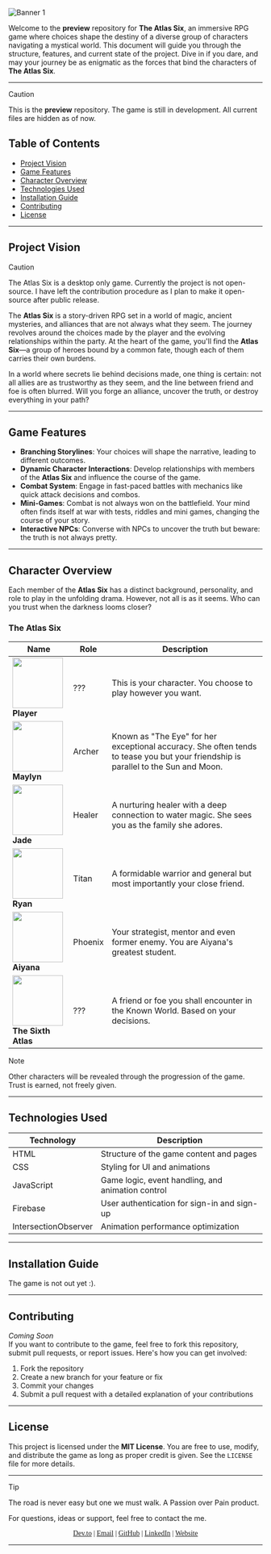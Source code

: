 
![Banner 1](https://github.com/user-attachments/assets/392bcbbd-174d-4cbe-a7af-4f7643e90b7a)

Welcome to the **preview** repository for **The Atlas Six**, an immersive RPG game where choices shape the destiny of a diverse group of characters navigating a mystical world. This document will guide you through the structure, features, and current state of the project. Dive in if you dare, and may your journey be as enigmatic as the forces that bind the characters of **The Atlas Six**.

---
>[!Caution]
>This is the **preview** repository. The game is still in development. All current files are hidden as of now.

## Table of Contents

- [Project Vision](#project-vision)
- [Game Features](#game-features)
- [Character Overview](#character-overview)
- [Technologies Used](#technologies-used)
- [Installation Guide](#installation-guide)
- [Contributing](#contributing)
- [License](#license)

---

## Project Vision

>[!Caution]
>The Atlas Six is a desktop only game. Currently the project is not open-source. I have left the contribution procedure as I plan to make it open-source after public release.

The **Atlas Six** is a story-driven RPG set in a world of magic, ancient mysteries, and alliances that are not always what they seem. The journey revolves around the choices made by the player and the evolving relationships within the party. At the heart of the game, you'll find the **Atlas Six**—a group of heroes bound by a common fate, though each of them carries their own burdens.

In a world where secrets lie behind decisions made, one thing is certain: not all allies are as trustworthy as they seem, and the line between friend and foe is often blurred. Will you forge an alliance, uncover the truth, or destroy everything in your path?

---


## Game Features

- **Branching Storylines**: Your choices will shape the narrative, leading to different outcomes.
- **Dynamic Character Interactions**: Develop relationships with members of the **Atlas Six** and influence the course of the game.
- **Combat System**: Engage in fast-paced battles with mechanics like quick attack decisions and combos.
- **Mini-Games**: Combat is not always won on the battlefield. Your mind often finds itself at war with tests, riddles and mini games, changing the course of your story.
- **Interactive NPCs**: Converse with NPCs to uncover the truth but beware: the truth is not always pretty.

---
## Character Overview

Each member of the **Atlas Six** has a distinct background, personality, and role to play in the unfolding drama. However, not all is as it seems. Who can you trust when the darkness looms closer? 





### The Atlas Six

| Name | Role | Description |
|------|------|-------------|
| <img src="Images/Characters/player.png" width="100px" /><br>**Player** | ??? | This is your character. You choose to play however you want. |
| <img src="https://github.com/user-attachments/assets/b4df8d20-94e3-446b-b567-22897d6cfd13" width="100px" /><br>**Maylyn** | Archer | Known as "The Eye" for her exceptional accuracy. She often tends to tease you but your friendship is parallel to the Sun and Moon. |
| <img src="https://github.com/user-attachments/assets/597294dd-c299-4015-ac96-2a902f321804" width="100px" /><br>**Jade** | Healer | A nurturing healer with a deep connection to water magic. She sees you as the family she adores. |
| <img src="https://github.com/user-attachments/assets/d1665749-2252-4aea-b162-948019de4aef" width="100px" /><br>**Ryan** | Titan | A formidable warrior and general but most importantly your close friend. |
| <img src="https://github.com/user-attachments/assets/a7d4fa39-49fc-40c2-b29d-45e4bfba5f7c" width="100px" /><br>**Aiyana** | Phoenix | Your strategist, mentor and even former enemy. You are Aiyana's greatest student. |
| <img src="Images/Characters/sixth_atlas.png" width="100px" /><br>**The Sixth Atlas** | ??? | A friend or foe you shall encounter in the Known World. Based on your decisions. |


>[!Note]
> Other characters will be revealed through the progression of the game. Trust is earned, not freely given.


---
## Technologies Used

| Technology            | Description                                          |
|-----------------------|------------------------------------------------------|
| HTML                  | Structure of the game content and pages              |
| CSS                   | Styling for UI and animations                        |
| JavaScript            | Game logic, event handling, and animation control    |
| Firebase              | User authentication for sign-in and sign-up          |
| IntersectionObserver  | Animation performance optimization                   |

---


## Installation Guide

The game is not out yet :).

---


## Contributing
*Coming Soon* <br>
If you want to contribute to the game, feel free to fork this repository, submit pull requests, or report issues. Here's how you can get involved:

1. Fork the repository
2. Create a new branch for your feature or fix
3. Commit your changes
4. Submit a pull request with a detailed explanation of your contributions

---

## License

This project is licensed under the **MIT License**. You are free to use, modify, and distribute the game as long as proper credit is given. See the `LICENSE` file for more details.

---
> [!Tip]
> The road is never easy but one we must walk. A Passion over Pain product.

For questions, ideas or support, feel free to contact the me.

<p align="center" style="font-family: 'Times New Roman', serif;">
  <a href="https://dev.to/passionoverpain">Dev.to</a> |
  <a href="mailto:tinomhedziso21@gmail.com">Email</a> |
  <a href="https://github.com/Passion-Over-Pain">GitHub</a> |
  <a href="https://www.linkedin.com/in/tinotenda-mhedziso/">LinkedIn</a> |
  <a href="https://tinotenda-mhedziso.pages.dev/">Website</a>
</p>

---




